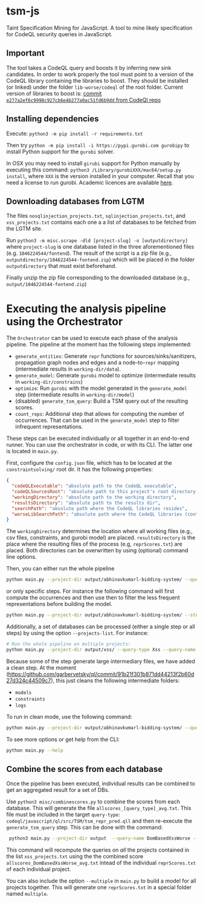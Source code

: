 # tsm-js
Taint Specification Mining for JavaScript. A tool to mine likely specification for CodeQL security queries in JavaScript.

## Important

The tool takes a CodeQL query and boosts it by inferring new sink candidates.
In order to work properly the tool must point to a version of the CodeQL library containing the libraries to boost.
They should be installed (or linked) under the folder `lib-worse/codeql` of the root folder.
Current version of libraries to boost is: [commit `e277a2ef6c9998c927cb6e4b277a0ac51fd6b9dd` from CodeQl repo](https://github.com/github/codeql/commit/e277a2ef6c9998c927cb6e4b277a0ac51fd6b9dd)

## Installing dependencies

Execute: `python3 -m pip install -r requirements.txt`

Then try `python -m pip install -i https://pypi.gurobi.com gurobipy` to install Python support for the `gurobi` solver.   

In OSX you may need to install `girubi` support for Python manually by executing this command: `python3 /Library/gurobiXXX/mac64/setup.py install`, where `XXX` is the version installed in your computer. Recall that you need a license to run gurobi. Academic licences are available [here](https://www.gurobi.com/academia/academic-program-and-licenses/).

## Downloading databases from LGTM

The files `nosqlinjection_projects.txt`, `sqlinjection_projects.txt`, and `xss_projects.txt` contains each one a a list of databases to be fetched from the LGTM site.

Run `python3 -m misc.scrape -dld [project-slug] -o [outputdirectory]` where
`project-slug` is one database listed in the three aforementioned files (e.g. `1046224544/fontend`). The result of the script is a zip file (e.g., `outputdirectory/1046224544-fontend.zip`) which will be placed in the folder `outputdirectory` that must exist beforehand.

Finally unzip the zip file corresponding to the downloaded database (e.g., `output/1046224544-fontend.zip`)

# Executing the analysis pipeline using the Orchestrator
The `Orchestrator` can be used to execute each phase of the analysis pipeline.
The pipeline at the moment has the following steps implemented:

- `generate_entities`: Generate `repr` functions for sources/sinks/sanitizers, propagation graph nodes and edges and a node-to-`repr` mapping  (intermediate results in `working-dir/data`).
- `generate_model`: Generate `gurobi` model to optimize (intermediate results in `working-dir/constrains`)
- `optimize`: Run `gurobi` with the model generated in the `generate_model` step (intermediate results in `working-dir/model`)
-  (disabled)  `generate_tsm_query`: Build a TSM query out of the resulting scores.
- `count_reps`: Additional step that allows for computing the number of occurrences. That can be used in the `generate_model` step to filter infrequent representations.


These steps can be executed individually or all together in an end-to-end runner. You can use the orchestrator in code, or with its CLI. The latter one is located in `main.py`.

First, configure the `config.json` file, which has to be located at the `constraintsolving/` root dir. It has the following properties:

```json
{
  "codeQLExecutable": "absolute path to the CodeQL executable",
  "codeQLSourcesRoot": "absolute path to this project's root directory (where the `.git` folder lives)",
  "workingDirectory": "absolute path to the working directory",
  "resultsDirectory": "absolute path to the results dir",
  "searchPath": "absolute path where the CodeQL libraries resides",
  "worseLibSearchPath": "absolute path where the CodeQL libraries (containing the worse version) resides"
}
```

The `workingDirectory` determines the location where all working files (e.g., csv files, constraints, and gurobi model) are placed.
`resultsDirectory` is the place where the resulting files of the process (e.g, `reprScores.txt`)
are placed. Both directories can be overwritten by using (optional) command line options.

Then, you can either run the whole pipeline

```bash
python main.py --project-dir output/abhinavkumarl-bidding-system/ --query-type Xss --query-name DomBasedXssWorse --results-dir /results/xss --working-dir /wrk/xss --steps=generate_entities,generate_model,optimize run
```

or only specific steps. For instance the following command will first compute the occurrences and then use then to filter the less frequent representations before building the model.

```bash
python main.py --project-dir output/abhinavkumarl-bidding-system/ --steps=count_reps,generate_model,optimize --query-type Xss --query-name DomBasedXssWorse run
```

Additionally, a set of databases can be processed (either a single step or all steps) by using the option `--projects-list`. For instance:

```bash
# Run the whole pipeline on multiple projects:
python main.py --project-dir output/xss/ --query-type Xss --query-name DomBasedXssWorse --results-dir /results/xss --working-dir /wrk/xss --project-list xss_projects.txt generate_model,optimize run
```

Because some of the step generate large intermediary files, we have added a clean step. At the moment (https://github.com/garbervetsky/ql/commit/91b21f301b871dd44213f2b60d27d324c44509c7), this just cleans the following intermediate folders:
- `models`
- `constraints`
- `logs`

To run in clean mode, use the following command:

```bash
python main.py --project-dir output/abhinavkumarl-bidding-system/ --query-type Xss --query-name DomBasedXssWorse clean
```

To see more options or get help from the CLI:

```bash
python main.py --help
```

## Combine the scores from each database
Once the pipeline has been executed, individual results can be combined to get an aggregated result for a set of DBs.

Use `python3 misc/combinescores.py` to combine the scores from each database.
This will generate the file `allscores_[query_type]_avg.txt`.
This file must be included in the target `query-type`:  `codeql/javascript/ql/src/TSM/tsm_repr_pred.qll` and then re-execute the `generate_tsm_query` step.
This can be done with the command:

```bash
 python3 main.py --project-dir output  --query-name DomBasedXssWorse --query-type Xss  --results-dir .  --working-dir /wrk/xss --project-list xss_projects.txt  --single-step generate_tsm_query --scores-file allscores_DomBasedXssWorse_avg.txt
 ```

This command will recompute the queries on *all* the projects contained in the list `xss_projects.txt` using the the combined score `allscores_DomBasedXssWorse_avg.txt` intead of the individual `reprScores.txt` of each individual project.

You can also include the option `--multiple` in `main.py` to build a model for all projects together. This will generate one `reprScores.txt` in a special folder named `multiple`.
